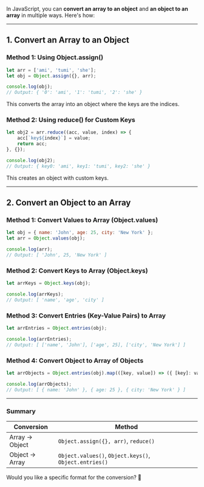In JavaScript, you can **convert an array to an object** and **an object to an array** in multiple ways. Here's how:

---

## **1. Convert an Array to an Object**  
### **Method 1: Using Object.assign()**
```javascript
let arr = ['ami', 'tumi', 'she'];
let obj = Object.assign({}, arr);

console.log(obj);
// Output: { '0': 'ami', '1': 'tumi', '2': 'she' }
```
This converts the array into an object where the keys are the indices.

### **Method 2: Using reduce() for Custom Keys**
```javascript
let obj2 = arr.reduce((acc, value, index) => {
    acc[`key${index}`] = value;
    return acc;
}, {});

console.log(obj2);
// Output: { key0: 'ami', key1: 'tumi', key2: 'she' }
```
This creates an object with custom keys.

---

## **2. Convert an Object to an Array**  
### **Method 1: Convert Values to Array (Object.values)**
```javascript
let obj = { name: 'John', age: 25, city: 'New York' };
let arr = Object.values(obj);

console.log(arr);
// Output: [ 'John', 25, 'New York' ]
```

### **Method 2: Convert Keys to Array (Object.keys)**
```javascript
let arrKeys = Object.keys(obj);

console.log(arrKeys);
// Output: [ 'name', 'age', 'city' ]
```

### **Method 3: Convert Entries (Key-Value Pairs) to Array**
```javascript
let arrEntries = Object.entries(obj);

console.log(arrEntries);
// Output: [ ['name', 'John'], ['age', 25], ['city', 'New York'] ]
```

### **Method 4: Convert Object to Array of Objects**
```javascript
let arrObjects = Object.entries(obj).map(([key, value]) => ({ [key]: value }));

console.log(arrObjects);
// Output: [ { name: 'John' }, { age: 25 }, { city: 'New York' } ]
```

---

### **Summary**
| Conversion | Method |
|------------|--------|
| Array → Object | `Object.assign({}, arr)`, `reduce()` |
| Object → Array | `Object.values()`, `Object.keys()`, `Object.entries()` |

Would you like a specific format for the conversion? 🚀
